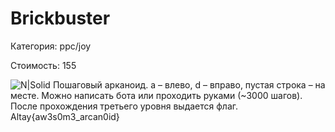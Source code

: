 # Brickbuster

Категория: ppc/joy

Стоимость: 155

![N|Solid](https://pp.userapi.com/c836426/v836426908/49d0f/mEE9c3NYHTg.jpg)
Пошаговый арканоид. a – влево, d – вправо, пустая строка – на месте. Можно написать бота или проходить руками (~3000 шагов). После прохождения третьего уровня выдается флаг.
Altay{aw3s0m3_arcan0id}

